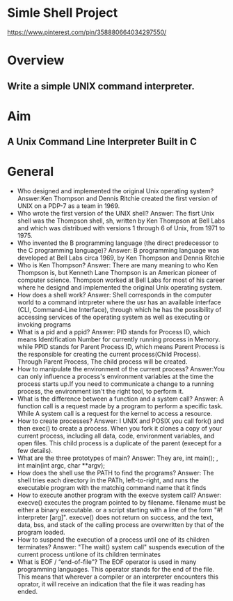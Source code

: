 # Simle Shell Project
https://www.pinterest.com/pin/358880664034297550/
# Overview
## Write a simple UNIX command interpreter.
#  Aim
## A Unix Command Line Interpreter Built in C
# General 
* Who designed and implemented the original Unix operating system?
  Answer:Ken Thompson and Dennis Ritchie created the first version of UNIX on a PDP-7 as a team in 1969.
* Who wrote the first version of the UNIX shell?
  Answer: The fisrt Unix shell was the Thompson shell, sh, written by Ken Thompson at Bell Labs and which was distribued with versions 1 through 6 of Unix, from 1971   to 1975.
* Who invented the B programming language (the direct predecessor to the C programming language)?
  Answer: B programming language was developed at Bell Labs circa 1969, by Ken Thompson and Dennis Ritchie
* Who is Ken Thompson?
  Answer: There are many meaning to who Ken Thompson is, but Kenneth Lane Thompson is an American pioneer of computer science. Thompson worked at Bell Labs for most     of his career where he designd and implemented the original Unix operating system.
* How does a shell work?
  Answer: Shell corresponds in the computer world to a command intrpreter where the usr has an available interface (CLI, Command-Line Interface), through which he has   the possibility of accessing services of the operating system as well as executing or invoking programs
* What is a pid and a ppid?
  Answer: PID stands for Process ID, which means Identification Number for currently running process in Memory. while
  PPID stands for Parent Process ID, which means Parent Process is the responsible for creating the current process(Child Process). Through Parent Process, The child   process will be created.
* How to manipulate the environment of the current process?
  Answer:You can only influence a process's environment variables at the time the process starts up.If you need to communicate a change to a running process, the       environment isn't the right tool, to perform it.
* What is the difference between a function and a system call?
  Answer: A function call is a request made by a program to perform a specific task. While
  A system call is a request for the kernel to access a resource.
* How to create processes?
  Answer: I UNIX and POSIX you call fork() and then exec() to create a process. When you fork it clones a copy of your current process, including all data, code,       environment variables, and open files. This child process is a duplicate of the parent (execept for a few details). 
* What are the three prototypes of main?
  Answer: They are, int main(); , int main(int argc, char **argv);
* How does the shell use the PATH to find the programs?
  Answer: The shell tries each directory in the PATh, left-to-right, and runs the executable program with the matchig command name that it finds
* How to execute another program with the execve system call?
  Answer: execve() executes the program pointed to by filename. filename must be either a binary executable. or a script starting with a line of the form "#!           interpreter [arg]".
  execve() does not return on success, and the text, data, bss, and stack of the calling process are overwritten by that of the program loaded.
* How to suspend the execution of a process until one of its children terminates?
  Answer: "The wait() system call" suspends execution of the current process untilone of its children terminates
* What is EOF / “end-of-file”?
  The EOF operator is used in many programming languages. This operator stands for the end of the file. This means that wherever a compiler or an interpreter           encounters this oprator, it will receive an indication that the file it was reading has ended.
